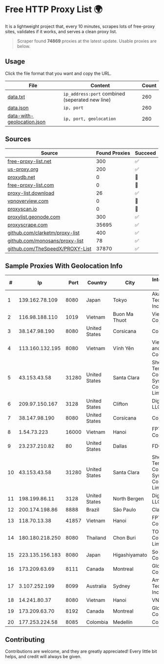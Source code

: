 
# Free HTTP Proxy List 🌍

It is a lightweight project that, every 10 minutes, scrapes lots of free-proxy sites, validates if it works, and serves a clean proxy list.


> Scraper found **74869** proxies at the latest update. Usable proxies are below.

## Usage

Click the file format that you want and copy the URL.


|File|Content|Count|
|----|-------|-----|
|[data.txt](https://raw.githubusercontent.com/themiralay/Proxy-List-World/master/data.txt)|`ip_address:port` combined (seperated new line)|260|
|[data.json](https://raw.githubusercontent.com/themiralay/Proxy-List-World/master/data.json)|`ip, port`|260|
|[data-with-geolocation.json](https://raw.githubusercontent.com/themiralay/Proxy-List-World/master/data-with-geolocation.json)|`ip, port, geolocation`|260|

## Sources

|Source|Found Proxies|Succeed|
|------|-------------|-------|
|[free-proxy-list.net](https://free-proxy-list.net)|300|✅|
|[us-proxy.org](https://www.us-proxy.org)|200|✅|
|[proxydb.net](http://proxydb.net)|0|🚫|
|[free-proxy-list.com](https://free-proxy-list.com/?page=&port=&type%5B%5D=http&type%5B%5D=https&up_time=0&search=Search)|0|🚫|
|[proxy-list.download](https://www.proxy-list.download/HTTP)|26|✅|
|[vpnoverview.com](https://vpnoverview.com/privacy/anonymous-browsing/free-proxy-servers)|0|🚫|
|[proxyscan.io](https://www.proxyscan.io)|0|🚫|
|[proxylist.geonode.com](https://proxylist.geonode.com/api/proxy-list?limit=300&page=1&sort_by=lastChecked&sort_type=desc&protocols=http,https)|300|✅|
|[proxyscrape.com](https://api.proxyscrape.com/v2/?request=displayproxies&protocol=http&timeout=10000&country=all&ssl=all&anonymity=all)|35695|✅|
|[github.com/clarketm/proxy-list](https://raw.githubusercontent.com/clarketm/proxy-list/master/proxy-list-raw.txt)|400|✅|
|[github.com/monosans/proxy-list](https://raw.githubusercontent.com/monosans/proxy-list/main/proxies/http.txt)|78|✅|
|[github.com/TheSpeedX/PROXY-List](https://raw.githubusercontent.com/TheSpeedX/PROXY-List/master/http.txt)|37870|✅|


## Sample Proxies With Geolocation Info

|#|Ip|Port|Country|City|Internet Service Provider|
|-|--|----|-------|----|-------------------------|
|1|139.162.78.109|8080|Japan|Tokyo|Akamai Technologies, Inc.|
|2|116.98.188.110|1019|Vietnam|Buon Ma Thuot|Viettel Corporation|
|3|38.147.98.190|8080|United States|Corsicana|Corsicana ISD|
|4|113.160.132.195|8080|Vietnam|Vĩnh Yên|VietNam Post and Telecom Corporation|
|5|43.153.43.58|31280|United States|Santa Clara|Shenzhen Tencent Computer Systems Company Limited|
|6|209.97.150.167|3128|United States|Clifton|DigitalOcean, LLC|
|7|38.147.98.190|8080|United States|Corsicana|Corsicana ISD|
|8|1.54.73.223|16000|Vietnam|Hanoi|FPT Telecom Company|
|9|23.237.210.82|80|United States|Dallas|FDCservers.net|
|10|43.153.43.58|31280|United States|Santa Clara|Shenzhen Tencent Computer Systems Company Limited|
|11|198.199.86.11|3128|United States|North Bergen|DigitalOcean, LLC|
|12|200.174.198.86|8888|Brazil|São Paulo|Claro S.A|
|13|118.70.13.38|41857|Vietnam|Hanoi|FPT Telecom Company|
|14|180.180.218.250|8080|Thailand|Chon Buri|TOT Public Company Limited|
|15|223.135.156.183|8080|Japan|Higashiyamato|So-net Corporation|
|16|173.209.63.69|8111|Canada|Montreal|GloboTech Communications|
|17|3.107.252.199|8099|Australia|Sydney|Amazon Technologies Inc.|
|18|14.241.80.37|8080|Vietnam|Hanoi|VNPT|
|19|173.209.63.70|8192|Canada|Montreal|GloboTech Communications|
|20|177.253.224.58|8085|Colombia|Medellín|Colombia Móvil|



## Contributing

Contributions are welcome, and they are greatly appreciated! Every
little bit helps, and credit will always be given.

